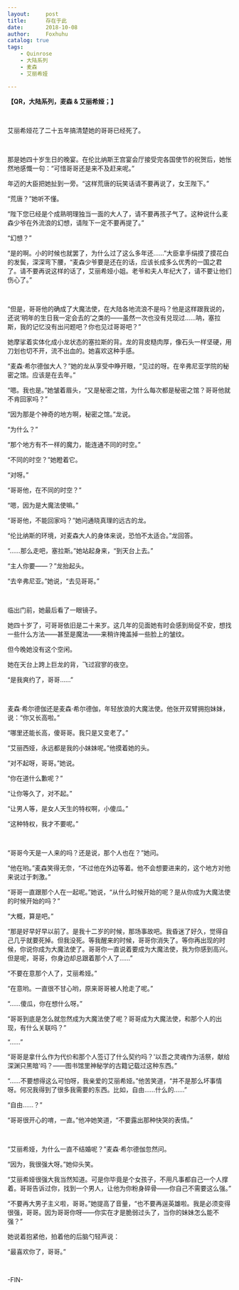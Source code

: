 ```yaml
---
layout:     post
title:      存在于此
date:       2018-10-08
author:     Foxhuhu
catalog: true
tags:
    - Quinrose
    - 大陆系列
    - 麦森
    - 艾丽希娅

---
```



**【QR，大陆系列，麦森 & 艾丽希娅；】**


&nbsp;
&nbsp;


艾丽希娅花了二十五年搞清楚她的哥哥已经死了。

&nbsp;

那是她四十岁生日的晚宴。在伦比纳斯王宫宴会厅接受完各国使节的祝贺后，她怅然地感慨一句：“可惜哥哥还是来不及赶来呢。”

年迈的大臣把她扯到一旁。“这样荒唐的玩笑话请不要再说了，女王陛下。”

“荒唐？”她听不懂。

“陛下您已经是个成熟明理独当一面的大人了，请不要再孩子气了。这种说什么麦森少爷在外流浪的幻想，请陛下一定不要再提了。”

“幻想？”

“是的啊。小的时候也就罢了，为什么过了这么多年还……”大臣拿手绢摸了摸花白的发鬓，深深弯下腰，“麦森少爷要是还在的话，应该长成多么优秀的一国之君了。请不要再说这样的话了，艾丽希娅小姐。老爷和夫人年纪大了，请不要让他们伤心了。”

&nbsp;

“但是，哥哥他的确成了大魔法使，在大陆各地流浪不是吗？他是这样跟我说的，还说‘明年的生日我一定会去的’之类的——虽然一次也没有兑现过……呐，塞拉斯，我的记忆没有出问题吧？你也见过哥哥吧？”

她摩挲着实体化成小龙状态的塞拉斯的背。龙的背皮糙肉厚，像石头一样坚硬，用刀划也切不开，流不出血的。她喜欢这种手感。

“麦森·希尔德伽大人？”她的龙从享受中睁开眼，“见过的呀。在辛弗尼亚学院的秘密之馆。应该是在去年。”

“嗯。我也是。”她皱着眉头，“又是秘密之馆，为什么每次都是秘密之馆？哥哥他就不肯回家吗？”

“因为那是个神奇的地方啊，秘密之馆。”龙说。

“为什么？”

“那个地方有不一样的魔力，能连通不同的时空。”

“不同的时空？”她瞪着它。

“对呀。”

“哥哥他，在不同的时空？”

“嗯，因为是大魔法使嘛。”

“哥哥他，不能回家吗？”她问通晓真理的远古的龙。

“伦比纳斯的环境，对麦森大人的身体来说，恐怕不太适合。”龙回答。

“……那么走吧，塞拉斯。”她站起身来，“到天台上去。”

“主人你要——？”龙抬起头。

“去辛弗尼亚。”她说，“去见哥哥。”

&nbsp;

临出门前，她最后看了一眼镜子。

她四十岁了，可哥哥依旧是二十来岁。这几年的见面她有时会感到局促不安，想找一些什么方法——甚至是魔法——来稍许掩盖掉一些脸上的皱纹。

但今晚她没有这个空闲。

她在天台上跨上巨龙的背，飞过寂寥的夜空。

“是我爽约了，哥哥……”

&nbsp;

麦森·希尔德伽还是麦森·希尔德伽，年轻放浪的大魔法使。他张开双臂拥抱妹妹，说：“你又长高啦。”

“哪里还能长高，傻哥哥。我只是又变老了。”

“艾丽西娅，永远都是我的小妹妹呢。”他摸着她的头。

“对不起呀，哥哥。”她说。

“你在道什么歉呢？”

“让你等久了，对不起。”

“让男人等，是女人天生的特权啊，小傻瓜。”

“这种特权，我才不要呢。”

&nbsp;

“哥哥今天是一人来的吗？还是说，那个人也在？”她问。

“他在哟。”麦森笑得无奈，“不过他在外边等着。他不会想要进来的，这个地方对他来说过于刺激。”

“哥哥一直跟那个人在一起呢。”她说，“从什么时候开始的呢？是从你成为大魔法使的时候开始的吗？”

“大概，算是吧。”

“那是好早好早以前了。是我十二岁的时候，那场事故吧。我昏迷了好久，觉得自己几乎就要死掉。但我没死。等我醒来的时候，哥哥你消失了。等你再出现的时候，你说你成为大魔法使了。哥哥你一直说着要成为大魔法使，我为你感到高兴。但是呢，哥哥，你身边却总跟着那个人了……”

“不要在意那个人了，艾丽希娅。”

“在意哟。一直很不甘心哟，原来哥哥被人抢走了呢。”

“……傻瓜，你在想什么呀。”

“哥哥到底是怎么就忽然成为大魔法使了呢？哥哥成为大魔法使，和那个人的出现，有什么关联吗？”

“……”

“哥哥是拿什么作为代价和那个人签订了什么契约吗？'以吾之灵魂作为活祭，献给深渊只黑暗'吗？——图书馆里神秘学的古籍记载过这种东西。”

“……不要想得这么可怕呀，我亲爱的艾丽希娅。”他苦笑道，“并不是那么坏事情呀。何况我得到了很多我需要的东西。比如，自由……什么的……”

“自由……？”

“哥哥很开心的唷，一直。”他冲她笑道，“不要露出那种快哭的表情。”

&nbsp;

“艾丽希娅，为什么一直不结婚呢？”麦森·希尔德伽忽然问。

“因为，我很强大呀。”她仰头笑。

“艾丽希娅很强大我当然知道。可是你毕竟是个女孩子，不用凡事都自己一个人撑着。哥哥告诉过你，找到一个男人，让他为你粉身碎骨——你自己不需要这么强。”

“不要再大男子主义啦，哥哥。”她提高了音量，“也不要再逞英雄啦。我是必须变得很强，哥哥。因为哥哥你呀——你实在才是脆弱过头了，当你的妹妹怎么能不强？”

她说着抱紧他，拍着他的后脑勺轻声说：

“最喜欢你了，哥哥。”



&nbsp;
&nbsp;

-FIN-

&nbsp;




